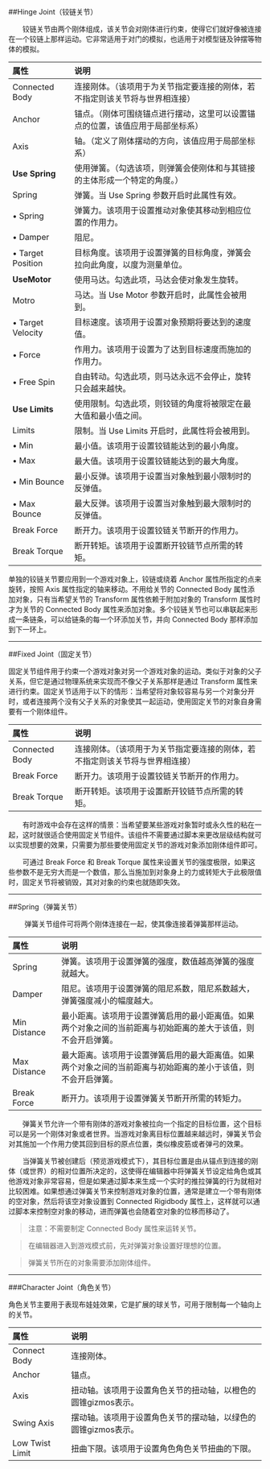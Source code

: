 ##Hinge Joint（铰链关节）

&emsp;&emsp;铰链关节由两个刚体组成，该关节会对刚体进行约束，使得它们就好像被连接在一个铰链上那样运动。它非常适用于对门的模拟，也适用于对模型链及钟摆等物体的模拟。

|属性|说明|
|:--|:--|
|Connected Body|连接刚体。（该项用于为关节指定要连接的刚体，若不指定则该关节将与世界相连接）|
|Anchor|锚点。（刚体可围绕锚点进行摆动，这里可以设置锚点的位置，该值应用于局部坐标系）|
|Axis|轴。（定义了刚体摆动的方向，该值应用于局部坐标系）|
|**Use Spring**|使用弹簧。（勾选该项，则弹簧会使刚体和与其链接的主体形成一个特定的角度。）|
|Spring|弹簧。当 Use Spring 参数开启时此属性有效。|
|• Spring|弹簧力。该项用于设置推动对象使其移动到相应位置的作用力。|
|• Damper|阻尼。|
|• Target Position|目标角度。该项用于设置弹簧的目标角度，弹簧会拉向此角度，以度为测量单位。|
|**UseMotor**|使用马达。勾选此项，马达会使对象发生旋转。|
|Motro|马达。当 Use Motor 参数开启时，此属性会被用到。|
|• Target Velocity|目标速度。该项用于设置对象预期将要达到的速度值。|
|• Force|作用力。该项用于设置为了达到目标速度而施加的作用力。|
|• Free Spin|自由转动。勾选此项，则马达永远不会停止，旋转只会越来越快。|
|**Use Limits**|使用限制。勾选此项，则铰链的角度将被限定在最大值和最小值之间。|
|Limits|限制。当 Use Limits 开启时，此属性将会被用到。|
|• Min|最小值。该项用于设置铰链能达到的最小角度。|
|• Max|最大值。该项用于设置铰链能达到的最大角度。|
|• Min Bounce|最小反弹。该项用于设置当对象触到最小限制时的反弹值。|
|• Max Bounce|最大反弹。该项用于设置当对象触到最大限制时的反弹值。|
|Break Force|断开力。该项用于设置铰链关节断开的作用力。|
|Break Torque|断开转矩。该项用于设置断开铰链节点所需的转矩。|

单独的铰链关节要应用到一个游戏对象上，铰链或绕着 Anchor 属性所指定的点来旋转，按照 Axis 属性指定的轴来移动。不用给关节的 Connected Body 属性添加对象，只有当希望关节的 Transform 属性依赖于附加对象的 Transform 属性时才为关节的 Connected Body 属性来添加对象。多个铰链关节也可以串联起来形成一条链条，可以给链条的每一个环添加关节，并向 Connected Body 那样添加到下一环上。

---

##Fixed Joint（固定关节）

固定关节组件用于约束一个游戏对象对另一个游戏对象的运动。类似于对象的父子关系，但它是通过物理系统来实现而不像父子关系那样是通过 Transform 属性来进行约束。固定关节适用于以下的情形：当希望将对象较容易与另一个对象分开时，或者连接两个没有父子关系的对象使其一起运动，使用固定关节的对象自身需要有一个刚体组件。

|属性|说明|
|:--|:--|
|Connected Body|连接刚体。（该项用于为关节指定要连接的刚体，若不指定则该关节将与世界相连接）|
|Break Force|断开力。该项用于设置铰链关节断开的作用力。|
|Break Torque|断开转矩。该项用于设置断开铰链节点所需的转矩。|

&emsp;&emsp;有时游戏中会存在这样的情景：当希望要某些游戏对象暂时或永久性的粘在一起，这时就很适合使用固定关节组件。该组件不需要通过脚本来更改层级结构就可以实现想要的效果，只需要为那些要使用固定关节的游戏对象添加刚体组件即可。

&emsp;&emsp;可通过 Break Force 和 Break Torque 属性来设置关节的强度极限，如果这些参数不是无穷大而是一个数值，那么当施加到对象身上的力或转矩大于此极限值时，固定关节将被销毁，其对对象的约束也就随即失效。

---

##Spring（弹簧关节）

&emsp;&emsp;   弹簧关节组件可将两个刚体连接在一起，使其像连接着弹簧那样运动。

|属性|说明|
|:--|:--|
|Spring|弹簧。该项用于设置弹簧的强度，数值越高弹簧的强度就越大。|
|Damper|阻尼。该项用于设置弹簧的阻尼系数，阻尼系数越大，弹簧强度减小的幅度越大。|
|Min Distance|最小距离。该项用于设置弹簧启用的最小距离值。如果两个对象之间的当前距离与初始距离的差大于该值，则不会开启弹簧。|
|Max Distance|最大距离。该项用于设置弹簧启用的最大距离值。如果两个对象之间的当前距离与初始距离的差小于该值，则不会开启弹簧。|
|Break Force|断开力。该项用于设置弹簧关节断开所需的转矩力。|

&emsp;&emsp;弹簧关节允许一个带有刚体的游戏对象被拉向一个指定的目标位置，这个目标可以是另一个刚体对象或者世界。当游戏对象离目标位置越来越远时，弹簧关节会对其施加一个作用力使其回到目标的原点位置，类似橡皮筋或者弹弓的效果。

&emsp;&emsp;当弹簧关节被创建后（预览游戏模式下），其目标位置是由从锚点到连接的刚体（或世界）的相对位置所决定的，这使得在编辑器中将弹簧关节设定给角色或其他游戏对象非常容易，但是如果通过脚本来生成一个实时的推拉弹簧的行为就相对比较困难。如果想通过弹簧关节来控制游戏对象的位置，通常是建立一个带有刚体的空对象，然后将该空对象设置到 Connected Rigidbody 属性上，这样就可以通过脚本来控制空对象的移动，进而弹簧也会随着空对象的位移而移动了。

>注意：不需要制定 Connected Body 属性来运转关节。

>在编辑器进入到游戏模式前，先对弹簧对象设置好理想的位置。

>弹簧关节所在的对象需要添加刚体组件。

---

###Character Joint（角色关节）

角色关节主要用于表现布娃娃效果，它是扩展的球关节，可用于限制每一个轴向上的关节。

|属性|说明|
|:--|:--|
|Connect Body|连接刚体。|
|Anchor|锚点。|
|Axis|扭动轴。该项用于设置角色关节的扭动轴，以橙色的圆锥gizmos表示。|
|Swing Axis|摆动轴。该项用于设置角色关节的摆动轴，以绿色的圆锥gizmos表示。|
|Low Twist Limit|扭曲下限。该项用于设置角色角色关节扭曲的下限。|




